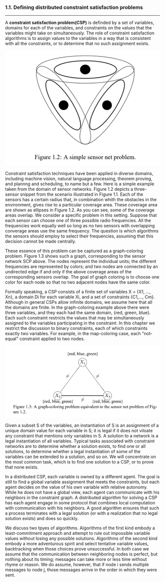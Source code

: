 ### **1.1. Defining distributed constraint satisfaction problems**
---

A **constraint satisfaction problem(CSP)** is definded by a set of variables, domains for each of the variables, and constraints on the values that the variables might take on simultaneously. The role of constraint satisfaction algorithms is to assign values to the variables in a way that is consistent with all the constraints, or to determine that no such assignment exists.

![alt text](../scripts/Figure_1_2.png)

Constraint satisfaction techniques have been applied in diverse domains, including machine vision, natural language processing, theorem proving, and plannng and scheduling, to name but a few. Here is a simple example taken from the domain of sensor networks. Figure 1.2 depicts a three-sensor snippet from the scenario illustrated in Figure 1.1. Each of the sensors has a certain radius that, in combination whith the obstacles in the environment, gives rise to a particular coverage area. These coverage area are shown as ellipses in Figure 1.2. As you can see, some of the coverage areas overlap. We consider a specific problem in this setting. Suppose that each sensor can choose one of three possible radio frequencies. All the frequencies work equally well so long as no two sensors with overlapping converage areas use the same frequency. The question is which algorithms the sensors should employ to select their frequencies, assuming that this decision cannot be made centrally.

These essence of this problem can be captured as a graph-coloring problem. Figure 1.3 shows such a graph, corresponding to the sensor network SCP above. The nodes represent the individual units; the different frequencies are represented by colors; and two nodes are connected by an undirected edge if and only if the above coverage areas of the corresponding sensors overlap. The goal of graph coloring is to choose one color for each node so that no two adjacent nodes have the same color.

Formally speaking, a CSP consists of a finite set of variables X = {X1, ..., Xn}, a domain Di for each variable Xi, and a set of constraints {C1,..., Cm}. Although in general CSPs allow infinite domains, we assume here that all the domains are finite. In the graph-coloring example above there were three variables, and they each had the same domain, {red, green, blue}. Each such constraint restricts the values that may be simultaneously assigned to the variables participating in the constraint. In this chapter we restrict the discussion to binary constraints, each of which constraints exactly two variables. For example, in the map-coloring case, each "not-equal" constraint applied to two nodes.

![alt text](../scripts/Figure_1_3.png)

Given a subset S of the variables, an instantiation of S is an assignment of a unique domain value for each variable in S; it is legal if it does not viloate any constraint that mentions only variables in S. A solution to a network is a legal instantiation of all variables. Typical tasks associated with constraint networks are to determine whether a solution exists, to find one or all solutions, to determine whether a legal instantiation of some of the variables can be extended to a solution, and so on. We will concentrate on the most common task, which is to find one solution to a CSP, or to prove that none exists.

In a distributed CSP, each variable is owned by a different agent. The goal is still to find a global variable assignment that meets the constraints, but each agent decides on the value of his own variable with relative autonomy. While he does not have a global view, each agent can communicate with his neighbors in the constraint graph. A distributed algorithm for solving a CSP has each agent engage in some protocol that combines local computation with communication with his neighbors. A good algorithm ensures that such a process terminates with a legal solution (or with a realization that no legal solution exists) and does so quickly.

We discuss two tpyes of algorithms. Algorithms of the first kind embody a least-commitment approach and attempt to rule out impossible variable values without losing any possible solutions. Algorithms of the second kind embody a more adventurous spirit and select tentative variable values, backtracking when those choices prove unsuccessful. In both case we assume that the communication between neighboring nodes is perfect, but nothing about its timing; messages can take more or less time without rhyme or reason. We do assume, however, that if node i sends multiple messages to node j, those messages arrive in the order in which they were sent.